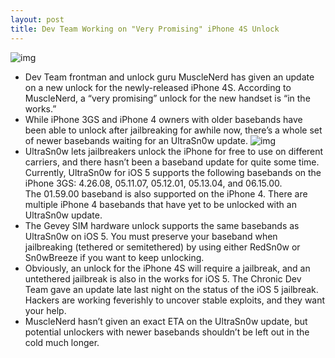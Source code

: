 ```yaml
---
layout: post
title: Dev Team Working on "Very Promising" iPhone 4S Unlock
---
```

![img](http://media.idownloadblog.com/wp-content/uploads/2011/11/Screen-Shot-2011-11-27-at-11.08.11-AM.jpg)
* Dev Team frontman and unlock guru MuscleNerd has given an update on a new unlock for the newly-released iPhone 4S. According to MuscleNerd, a “very promising” unlock for the new handset is “in the works.”
* While iPhone 3GS and iPhone 4 owners with older basebands have been able to unlock after jailbreaking for awhile now, there’s a whole set of newer basebands waiting for an UltraSn0w update.
![img](http://media.idownloadblog.com/wp-content/uploads/2011/11/457827725.png)
* UltraSn0w lets jailbreakers unlock the iPhone for free to use on different carriers, and there hasn’t been a baseband update for quite some time. Currently, UltraSn0w for iOS 5 supports the following basebands on the iPhone 3GS: 4.26.08, 05.11.07, 05.12.01, 05.13.04, and 06.15.00. The 01.59.00 baseband is also supported on the iPhone 4. There are multiple iPhone 4 basebands that have yet to be unlocked with an UltraSn0w update.
* The Gevey SIM hardware unlock supports the same basebands as UltraSn0w on iOS 5. You must preserve your baseband when jailbreaking (tethered or semitethered) by using either RedSn0w or Sn0wBreeze if you want to keep unlocking.
* Obviously, an unlock for the iPhone 4S will require a jailbreak, and an untethered jailbreak is also in the works for iOS 5. The Chronic Dev Team gave an update late last night on the status of the iOS 5 jailbreak. Hackers are working feverishly to uncover stable exploits, and they want your help.
* MuscleNerd hasn’t given an exact ETA on the UltraSn0w update, but potential unlockers with newer basebands shouldn’t be left out in the cold much longer.


